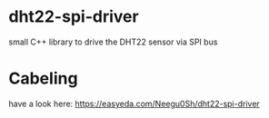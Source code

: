 # dht22-spi-driver
small C++ library to drive the DHT22 sensor via SPI bus

# Cabeling
have a look here: https://easyeda.com/Neegu0Sh/dht22-spi-driver
